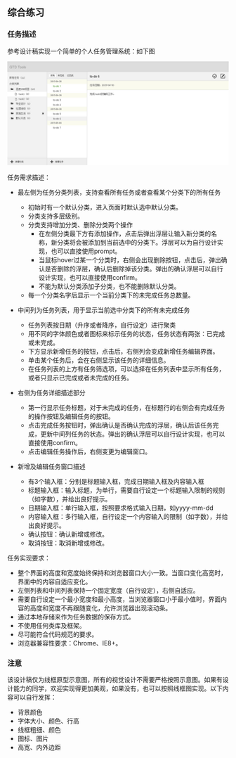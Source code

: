 ## 综合练习
### 任务描述

参考设计稿实现一个简单的个人任务管理系统：如下图

![设计稿 任务管理系统](https://github.com/baidu-ife/ife/blob/master/2015_spring/task/task0003/img/design.jpg)

任务需求描述：

+ 最左侧为任务分类列表，支持查看所有任务或者查看某个分类下的所有任务
     - 初始时有一个默认分类，进入页面时默认选中默认分类。
     - 分类支持多层级别。
     - 分类支持增加分类、删除分类两个操作
         * 在左侧分类最下方有添加操作，点击后弹出浮层让输入新分类的名称，新分类将会被添加到当前选中的分类下。浮层可以为自行设计实现，也可以直接使用prompt。
         * 当鼠标hover过某一个分类时，右侧会出现删除按钮，点击后，弹出确认是否删除的浮层，确认后删除掉该分类。弹出的确认浮层可以自行设计实现，也可以直接使用confirm。
         * 不能为默认分类添加子分类，也不能删除默认分类。
     - 每一个分类名字后显示一个当前分类下的未完成任务总数量。

+ 中间列为任务列表，用于显示当前选中分类下的所有未完成任务
     - 任务列表按日期（升序或者降序，自行设定）进行聚类
     - 用不同的字体颜色或者图标来标示任务的状态，任务状态有两张：已完成或未完成。
     - 下方显示新增任务的按钮，点击后，右侧列会变成新增任务编辑界面。
     - 单击某个任务后，会在右侧显示该任务的详细信息。
     - 在任务列表的上方有任务筛选项，可以选择在任务列表中显示所有任务，或者只显示已完成或者未完成的任务。

+ 右侧为任务详细描述部分
     - 第一行显示任务标题，对于未完成的任务，在标题行的右侧会有完成任务的操作按钮及编辑任务的按钮。
     - 点击完成任务按钮时，弹出确认是否确认完成的浮层，确认后该任务完成，更新中间列任务的状态。弹出的确认浮层可以自行设计实现，也可以直接使用confirm。
     - 点击编辑任务操作后，右侧变更为编辑窗口。

+ 新增及编辑任务窗口描述
     - 有3个输入框：分别是标题输入框，完成日期输入框及内容输入框
     - 标题输入框：输入标题，为单行，需要自行设定一个标题输入限制的规则（如字数），并给出良好提示。
     - 日期输入框：单行输入框，按照要求格式输入日期，如yyyy-mm-dd
     - 内容输入框：多行输入框，自行设定一个内容输入的限制（如字数），并给出良好提示。
     - 确认按钮：确认新增或修改。
     - 取消按钮：取消新增或修改。

任务实现要求：

+ 整个界面的高度和宽度始终保持和浏览器窗口大小一致。当窗口变化高宽时，界面中的内容自适应变化。
+ 左侧列表和中间列表保持一个固定宽度（自行设定），右侧自适应。
+ 需要自行设定一个最小宽度和最小高度，当浏览器窗口小于最小值时，界面内容的高度和宽度不再跟随变化，允许浏览器出现滚动条。
+ 通过本地存储来作为任务数据的保存方式。
+ 不使用任何类库及框架。
+ 尽可能符合代码规范的要求。
+ 浏览器兼容性要求：Chrome、IE8+。

### 注意

该设计稿仅为线框原型示意图，所有的视觉设计不需要严格按照示意图。如果有设计能力的同学，欢迎实现得更加美观，如果没有，也可以按照线框图实现。以下内容可以自行发挥：

+ 背景颜色
+ 字体大小、颜色、行高
+ 线框粗细、颜色
+ 图标、图片
+ 高宽、内外边距
